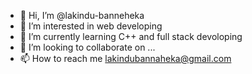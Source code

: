- 👋 Hi, I’m @lakindu-banneheka
- 👀 I’m interested in web developing
- 🌱 I’m currently learning C++ and full stack devoloping
- 💞️ I’m looking to collaborate on ...
- 📫 How to reach me lakindubannaheka@gmail.com

<!---
lakindu-banneheka/lakindu-banneheka is a ✨ special ✨ repository because its `README.md` (this file) appears on your GitHub profile.
You can click the Preview link to take a look at your changes.
--->
